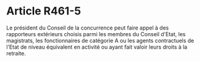 # Article R461-5

Le président du Conseil de la concurrence peut faire appel à des rapporteurs extérieurs choisis parmi les membres du Conseil d'Etat, les magistrats, les fonctionnaires de catégorie A ou les agents contractuels de l'Etat de niveau équivalent en activité ou ayant fait valoir leurs droits à la retraite.
